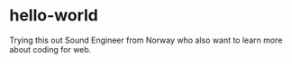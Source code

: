 # hello-world
Trying this out
Sound Engineer from Norway who also want to learn more about coding for web.
